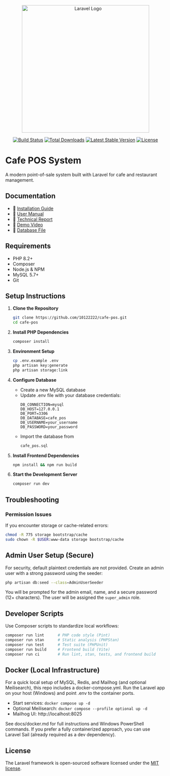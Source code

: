 <p align="center"><a href="https://laravel.com" target="_blank"><img src="https://raw.githubusercontent.com/laravel/art/master/logo-lockup/5%20SVG/2%20CMYK/1%20Full%20Color/laravel-logolockup-cmyk-red.svg" width="400" alt="Laravel Logo"></a></p>

<p align="center">
<a href="https://github.com/laravel/framework/actions"><img src="https://github.com/laravel/framework/workflows/tests/badge.svg" alt="Build Status"></a>
<a href="https://packagist.org/packages/laravel/framework"><img src="https://img.shields.io/packagist/dt/laravel/framework" alt="Total Downloads"></a>
<a href="https://packagist.org/packages/laravel/framework"><img src="https://img.shields.io/packagist/v/laravel/framework" alt="Latest Stable Version"></a>
<a href="https://packagist.org/packages/laravel/framework"><img src="https://img.shields.io/packagist/l/laravel/framework" alt="License"></a>
</p>

# Cafe POS System

A modern point-of-sale system built with Laravel for cafe and restaurant management.

## Documentation

- 📄 [Installation Guide](#setup-instructions)
- 📄 [User Manual](Buku%20Petunjuk%20Penggunaan%20Aplikasi%20POS%20Cafe.pdf)
- 📄 [Technical Report](Laporan%20Tugas%20Besar%20Pemrograman%20Basis%20Data.pdf)
- 🎥 [Demo Video](demo.mp4)
- 💾 [Database File](cafe_pos.sql)

## Requirements

- PHP 8.2+
- Composer
- Node.js & NPM
- MySQL 5.7+
- Git

## Setup Instructions

1. **Clone the Repository**
   ```bash
   git clone https://github.com/10122222/cafe-pos.git
   cd cafe-pos
   ```

2. **Install PHP Dependencies**
   ```bash
   composer install
   ```

3. **Environment Setup**
   ```bash
   cp .env.example .env
   php artisan key:generate
   php artisan storage:link
   ```

4. **Configure Database**
   - Create a new MySQL database
   - Update .env file with your database credentials:
     ```
     DB_CONNECTION=mysql
     DB_HOST=127.0.0.1
     DB_PORT=3306
     DB_DATABASE=cafe_pos
     DB_USERNAME=your_username
     DB_PASSWORD=your_password
     ```
   - Import the database from
     ```bash
     cafe_pos.sql
     ```

5. **Install Frontend Dependencies**
   ```bash
   npm install && npm run build
   ```

6. **Start the Development Server**
   ```bash
   composer run dev
   ```

## Troubleshooting

### Permission Issues
If you encounter storage or cache-related errors:
```bash
chmod -R 775 storage bootstrap/cache
sudo chown -R $USER:www-data storage bootstrap/cache
```

## Admin User Setup (Secure)

For security, default plaintext credentials are not provided. Create an admin user with a strong password using the seeder:

```bash
php artisan db:seed --class=AdminUserSeeder
```

You will be prompted for the admin email, name, and a secure password (12+ characters). The user will be assigned the `super_admin` role.

## Developer Scripts

Use Composer scripts to standardize local workflows:

```bash
composer run lint      # PHP code style (Pint)
composer run stan      # Static analysis (PHPStan)
composer run test      # Test suite (PHPUnit)
composer run build     # Frontend build (Vite)
composer run ci        # Run lint, stan, tests, and frontend build
```

## Docker (Local Infrastructure)

For a quick local setup of MySQL, Redis, and Mailhog (and optional Meilisearch), this repo includes a docker-compose.yml. Run the Laravel app on your host (Windows) and point .env to the container ports.

- Start services: `docker compose up -d`
- Optional Meilisearch: `docker compose --profile optional up -d`
- Mailhog UI: http://localhost:8025

See docs/docker.md for full instructions and Windows PowerShell commands. If you prefer a fully containerized approach, you can use Laravel Sail (already required as a dev dependency).

## License

The Laravel framework is open-sourced software licensed under the [MIT license](https://opensource.org/licenses/MIT).
